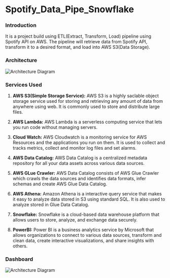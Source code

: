 # Spotify_Data_Pipe_Snowflake

### Introduction
It is a project build using ETL(Extract, Transform, Load) pipeline using Spotify API on AWS. The pipeline will retrieve data from Spotify API, transform it to a desired format, and load into AWS S3(Data Storage).

### Architecture
![Architecture Diagram](https://github.com/user-attachments/assets/4a6017ba-6d0d-4fa1-b25b-7aee0b99e600)



### Services Used
1. **AWS S3(Simple Storage Service):** AWS S3 is a highly saclable object storage service used for storing and retrieving any amount of data from anywhere using web. It is commonly used to store and distribute large files.
   
2. **AWS Lambda:** AWS Lambda is a serverless computing service that lets you run code without managing servers.
   
3. **Cloud Watch:** AWS Cloudwatch is a monitoring service for AWS Resources and the applications you run on them. It is used to collect and tracks metrics, collect and monitor log files and set alarms.

4. **AWS Data Catalog:** AWS Data Catalog is a centralized metadata repository for all your data assets across various data sources. 

5. **AWS GLue Crawler:**  AWS Data Catalog consists of AWS Glue Crawler which crawls the data sources and identifies data formats, infer schemas and create AWS Glue Data Catalog.

6. **AWS Athena:**  Amazon Athena is a interactive query service that makes it easy to analyze data stored in S3 using standard SQL. It is also used to analyze stored in Glue Data Catalog.

7.  **Snowflake:** Snowflake is a cloud-based data warehouse platform that allows users to store, analyze, and exchange data securely.

8. **PowerBI:** Power BI is a business analytics service by Microsoft that allows organizations to connect to various data sources, transform and clean data, create interactive visualizations, and share insights with others.





### Dashboard
![Architecture Diagram](https://github.com/user-attachments/assets/e8b4d9e6-2fb9-4cd5-8212-2e38802198d7)
